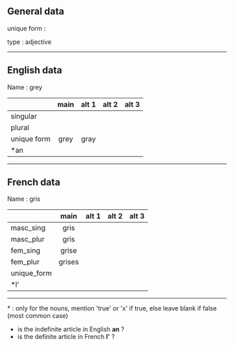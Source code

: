 ## General data

unique form :

type : adjective

---

## English data

Name : grey

|             | main | alt 1 | alt 2 | alt 3 |
| :---------- | :--: | :---: | :---: | ----- |
| singular    |      |       |       |       |
| plural      |      |       |       |       |
| unique form | grey | gray  |       |       |
| \*an        |      |       |       |       |

---

## French data

Name : gris

|             |  main  | alt 1 | alt 2 | alt 3 |
| :---------- | :----: | :---: | :---: | :---: |
| masc_sing   |  gris  |       |       |       |
| masc_plur   |  gris  |       |       |       |
| fem_sing    | grise  |       |       |       |
| fem_plur    | grises |       |       |       |
| unique_form |        |       |       |       |
| \*l'        |        |       |       |       |

---

\* : only for the nouns, mention 'true' or 'x' if true, else leave blank if false (most common case)

- is the indefinite article in English **an** ?
- is the definite article in French **l'** ?
